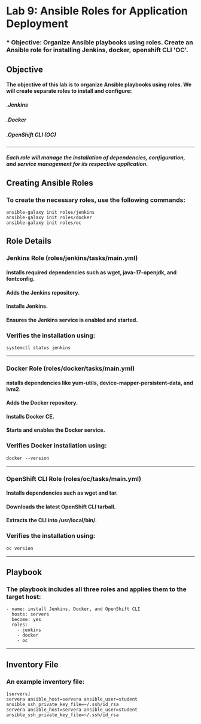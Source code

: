 # Lab 9: Ansible Roles for Application Deployment
### * Objective: Organize Ansible playbooks using roles. Create an Ansible role for installing Jenkins, docker, openshift CLI 'OC'.
## Objective
#### The objective of this lab is to organize Ansible playbooks using roles. We will create separate roles to install and configure:
##### .Jenkins
##### .Docker
##### .OpenShift CLI (OC)
---
##### Each role will manage the installation of dependencies, configuration, and service management for its respective application.
## Creating Ansible Roles
### To create the necessary roles, use the following commands:
```
ansible-galaxy init roles/jenkins
ansible-galaxy init roles/docker
ansible-galaxy init roles/oc
```
## Role Details
### Jenkins Role (roles/jenkins/tasks/main.yml)
#### Installs required dependencies such as wget, java-17-openjdk, and fontconfig.
#### Adds the Jenkins repository.
#### Installs Jenkins.
#### Ensures the Jenkins service is enabled and started.
### Verifies the installation using:
```
systemctl status jenkins
```
---
### Docker Role (roles/docker/tasks/main.yml)
#### nstalls dependencies like yum-utils, device-mapper-persistent-data, and lvm2.
#### Adds the Docker repository.
#### Installs Docker CE.
#### Starts and enables the Docker service.
### Verifies Docker installation using:
```
docker --version
```
---
### OpenShift CLI Role (roles/oc/tasks/main.yml)
#### Installs dependencies such as wget and tar.
#### Downloads the latest OpenShift CLI tarball.
#### Extracts the CLI into /usr/local/bin/.
### Verifies the installation using:
```
oc version
```
---
## Playbook
### The playbook includes all three roles and applies them to the target host:
```
- name: install Jenkins, Docker, and OpenShift CLI
  hosts: servers
  become: yes
  roles:
    - jenkins
    - docker
    - oc
```
---
## Inventory File 
### An example inventory file:
```
[servers]
servera ansible_host=servera ansible_user=student ansible_ssh_private_key_file=~/.ssh/id_rsa
servera ansible_host=servera ansible_user=student ansible_ssh_private_key_file=~/.ssh/id_rsa
```
































